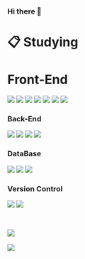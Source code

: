 ### Hi there 👋





<div>

  <h1>📋 Studying</h1>
  <h1>Front-End</h1>
  <img src="https://img.shields.io/badge/HTML5-E34F26?style=flat&logo=HTML5&logoColor=white"/>   <img src="https://img.shields.io/badge/CSS3-1572B6?style=flat&logo=CSS3&logoColor=white"/>   <img src="https://img.shields.io/badge/JavaScript-F7DF1E?style=flat&logo=JavaScript&logoColor=white"/>
  <img src="https://img.shields.io/badge/jQuery-0769AD?style=flat&logo=Jquery&logoColor=white"/>   <img src="https://img.shields.io/badge/React-61DAFB?style=flat&logo=React&logoColor=white"/>    <img src="https://img.shields.io/badge/TypeScript-3178C6?style=flat&logo=TypeScript&logoColor=white"/>
  <img src="https://img.shields.io/badge/JAVA-007396?style=flat&logo=TypeScript&logoColor=white"/>
  <h3>Back-End</h3>
  <img src="https://img.shields.io/badge/Java-007396?style=flat&logo=Java&logoColor=white"/>
  <img src="https://img.shields.io/badge/Node.js-339933?style=flat&logo=Node.js&logoColor=white"/>
  <img src="https://img.shields.io/badge/Spring-6DB33F?style=flat&logo=Spring&logoColor=white"/>
  <img src="https://img.shields.io/badge/AWS-232F3E?style=flat&logo=Amazon AWS&logoColor=white"/>

  <h3>DataBase</h3>
  <img src="https://img.shields.io/badge/Oracle-F80000?style=flat&logo=Oracle&logoColor=white"/>
  <img src="https://img.shields.io/badge/MySQL-4479A1?style=flat&logo=MySQL&logoColor=white"/>
  <img src="https://img.shields.io/badge/MongoDB-47A248?style=flat&logo=MongoDB&logoColor=white"/>
  
  <h3>Version Control</h3>
  <img src="https://img.shields.io/badge/Git-F05032?style=flat&logo=Git&logoColor=white"/>

  <img src="https://img.shields.io/badge/GitHub-181717?style=flat&logo=GitHub&logoColor=white"/>
  <h2/>
</div>
<div>
  <br>
  <img src="https://github-readme-stats.vercel.app/api/top-langs/?username=onomlight&layout=compact"><br><br>
  <img src="https://github-readme-stats.vercel.app/api?username=onomlight&show_icons=true">
</div>
